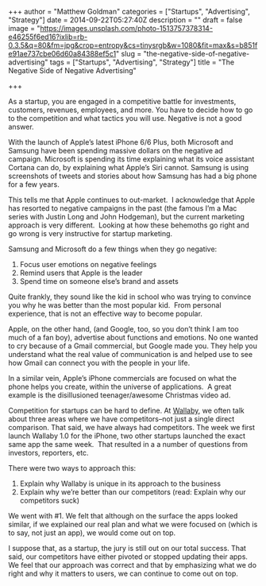 +++
author = "Matthew Goldman"
categories = ["Startups", "Advertising", "Strategy"]
date = 2014-09-22T05:27:40Z
description = ""
draft = false
image = "https://images.unsplash.com/photo-1513757378314-e46255f6ed16?ixlib=rb-0.3.5&q=80&fm=jpg&crop=entropy&cs=tinysrgb&w=1080&fit=max&s=b851fe91ae737cbe06d60a84388ef5c1"
slug = "the-negative-side-of-negative-advertising"
tags = ["Startups", "Advertising", "Strategy"]
title = "The Negative Side of Negative Advertising"

+++


As a startup, you are engaged in a competitive battle for investments, customers, revenues, employees, and more. You have to decide how to go to the competition and what tactics you will use. Negative is not a good answer.

With the launch of Apple’s latest iPhone 6/6 Plus, both Microsoft and Samsung have been spending massive dollars on the negative ad campaign. Microsoft is spending its time explaining what its voice assistant Cortana can do, by explaining what Apple’s Siri cannot. Samsung is using screenshots of tweets and stories about how Samsung has had a big phone for a few years.

This tells me that Apple continues to out-market.  I acknowledge that Apple has resorted to negative campaigns in the past (the famous I’m a Mac series with Justin Long and John Hodgeman), but the current marketing approach is very different.  Looking at how these behemoths go right and go wrong is very instructive for startup marketing.

Samsung and Microsoft do a few things when they go negative:

1.  Focus user emotions on negative feelings
2.  Remind users that Apple is the leader
3.  Spend time on someone else’s brand and assets

Quite frankly, they sound like the kid in school who was trying to convince you why he was better than the most popular kid.  From personal experience, that is not an effective way to become popular. 

Apple, on the other hand, (and Google, too, so you don’t think I am too much of a fan boy), advertise about functions and emotions. No one wanted to cry because of a Gmail commercial, but Google made you. They help you understand what the real value of communication is and helped use to see how Gmail can connect you with the people in your life.

In a similar vein, Apple’s iPhone commercials are focused on what the phone helps you create, within the universe of applications.  A great example is the disillusioned teenager/awesome Christmas video ad.

Competition for startups can be hard to define. At [Wallaby](https://www.walla.by), we often talk about three areas where we have competitors–not just a single direct comparison. That said, we have always had competitors. The week we first launch Wallaby 1.0 for the iPhone, two other startups launched the exact same app the same week.  That resulted in a a number of questions from investors, reporters, etc.

There were two ways to approach this:

1.  Explain why Wallaby is unique in its approach to the business
2.  Explain why we’re better than our competitors (read: Explain why our competitors suck)

We went with #1. We felt that although on the surface the apps looked similar, if we explained our real plan and what we were focused on (which is to say, not just an app), we would come out on top.

I suppose that, as a startup, the jury is still out on our total success. That said, our competitors have either pivoted or stopped updating their apps. We feel that our approach was correct and that by emphasizing what we do right and why it matters to users, we can continue to come out on top.


